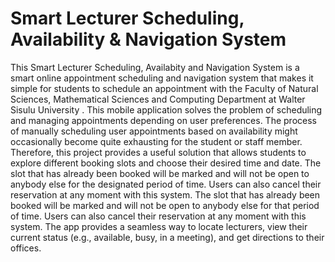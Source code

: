 # Smart Lecturer Scheduling, Availability & Navigation System
This Smart Lecturer Scheduling, Availabity and Navigation System  is a smart online appointment scheduling and navigation system that makes it simple for students to schedule an appointment with the Faculty of Natural Sciences, Mathematical Sciences and Computing Department at Walter Sisulu University . This mobile application solves the problem of scheduling and managing appointments depending on user preferences.  The process of manually scheduling user appointments based on availability might occasionally become quite exhausting for the student or staff member.  Therefore, this project provides a useful solution that allows students to explore different booking slots and choose their desired time and date. The slot that has already been booked will be marked and will not be open to anybody else for the designated period of time.  Users can also cancel their reservation at any moment with this system. The slot that has already been booked will be marked and will not be open to anybody else for that period of time.  Users can also cancel their reservation at any moment with this system. The app provides a seamless way to locate lecturers, view their current status (e.g., available, busy, in a meeting), and get directions to their offices.

